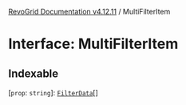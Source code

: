 [RevoGrid Documentation v4.12.11](README.md) / MultiFilterItem

# Interface: MultiFilterItem

## Indexable

 \[`prop`: `string`\]: [`FilterData`](Interface.FilterData.md)[]
